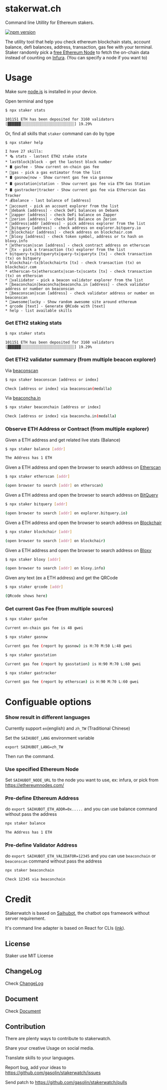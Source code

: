 # stakerwat.ch
Command line Utillity for Ethereum stakers.

[![npm version](https://badge.fury.io/js/staker.svg)](https://www.npmjs.com/package/staker)

The utility tool that help you check ethereum blockchain stats, account balance, defi balances, address, transaction, gas fee with your terminal. Staker randomly pick a [free Ethereum Node](https://ethereumnodes.com/) to fetch the on-chain data instead of counting on [Infura](https://infura.io/). (You can specify a node if you want to)

# Usage

Make sure [node.js](https://nodejs.org) is installed in your device.

Open terminal and type

```sh
$ npx staker stats

101151 ETH has been deposited for 3160 validators
[▓▓▓▓▓▓░░░░░░░░░░░░░░░░░░░░░░░░] 19.29%
```

Or, find all skills that `staker` command can do by type

```
$ npx staker help

I have 27 skills:
* 🗞 stats - lastest ETH2 stake state
* lastblock|block - get the lastest block number
* 🛢 gasfee - Show current on-chain gas fee
* 🔎gas - pick a gas estimator from the list
* 🛢 gasnow|now - Show current gas fee via gasnow
* 🛢 gasstation|station - Show current gas fee via ETH Gas Station
* 🛢 gastracker|tracker - Show current gas fee via Etherscan Gas Tracker
* 💰balance - last balance of [address]
* 🔎account - pick an account explorer from the list
* 🧩debank [address] - check DeFi balances on Debank
* 🧩zapper [address] - check DeFi balance on Zapper
* 🧩zerion [address] - check DeFi Balance on Zerion
* 🔎address|addr [address] - pick address explorer from the list
* 🏦bitquery [address] - check address on explorer.bitquery.io
* 🏦blockchair [address] - check address on blockchair.com
* 🏦bloxy [address] - check token symbol, address or tx hash on bloxy.info
* 🏦etherscan|scan [address] - check contract address on etherscan
* 🔎tx - pick a transaction (tx) explorer from the list
* bitquery-tx|bitquerytx|query-tx|querytx [tx] - check transaction (tx) on bitquery
* blockchair-tx|blockchairtx [tx] - check transaction (tx) on blockchair.com
* etherscan-tx|etherscantx|scan-tx|scantx [tx] - check transaction (tx) on etherscan
* 🔎valiidator - pick a beacon validator explorer from the list
* 🥓beaconchain|beaconcha|beaconcha.in [address] - check validator address or number on beaconscan
* 🥓beaconscan|scan [address] - check validator address or number on beaconscan
* 🤩awesome|lucky - Show random awesome site around ethereum
* qrcode [text] - Generate QRCode with [text]
* help - list available skills
```

### Get ETH2 staking stats

```sh
$ npx staker stats

101151 ETH has been deposited for 3160 validators
[▓▓▓▓▓▓░░░░░░░░░░░░░░░░░░░░░░░░] 19.29%
```

### Get ETH2 validator summary (from multiple beacon explorer)

Via [beaconscan](https://beaconscan.com/)

```sh
$ npx staker beaconscan [address or index]

Check [address or index] via beaconscan(medalla)
```

Via [beaconcha.in](https://www.beaconcha.in/)
```sh
$ npx staker beaconchain [address or index]

Check [address or index] via beaconcha.in(medalla)
```

### Observe ETH Address or Contract (from multiple explorer)

Given a ETH address and get related live stats (Balance)

```sh
$ npx staker balance [addr]

The Address has 1 ETH
```

Given a ETH address and open the browser to search address on [Etherscan](https://etherscan.io/)

```sh
$ npx staker etherscan [addr]

(open browser to search [addr] on etherscan)
```

Given a ETH address and open the browser to search address on [BitQuery](https://explorer.bitquery.io)

```sh
$ npx staker bitquery [addr]

(open browser to search [addr] on explorer.bitquery.io)
```

Given a ETH address and open the browser to search address on [Blockchair](https://blockchair.com/ethereum)

```sh
$ npx staker blockchair [addr]

(open browser to search [addr] on blockchair)
```

Given a ETH address and open the browser to search address on [Bloxy](https://bloxy.info/)

```sh
$ npx staker bloxy [addr]

(open browser to search [addr] on bloxy.info)
```

Given any text (ex a ETH address) and get the QRCode

```sh
$ npx staker qrcode [addr]

(QRcode shows here)
```

### Get current Gas Fee (from multiple sources)

```sh
$ npx staker gasfee

Current on-chain gas fee is 48 gwei
```

```sh
$ npx staker gasnow

Current gas fee (report by gasnow) is H:70 M:50 L:48 gwei
```

```sh
$ npx staker gasstation

Current gas fee (report by gasstation) is H:90 M:70 L:60 gwei
```

```sh
$ npx staker gastracker

Current gas fee (report by etherscan) is H:90 M:70 L:60 gwei
```

# Configuable options

### Show result in different languages

Currently support `en`(english) and `zh_TW` (Traditional Chinese)

Set the `SAIHUBOT_LANG` environment variable

```
export SAIHUBOT_LANG=zh_TW
```

Then run the command.

### Use specified Ethereum Node

Set `SAIHUBOT_NODE_URL` to the node you want to use, ex: infura, or pick from https://ethereumnodes.com/

### Pre-define Ethereum Address

do `export SAIHUBOT_ETH_ADDR=0x.....` and you can use balance command without pass the address

```sh
npx staker balance

The Address has 1 ETH
```

### Pre-define Validator Address

do `export SAIHUBOT_ETH_VALIDATOR=12345` and you can use `beaconchain` or `beaconscan` command without pass the address

```sh
npx staker beaconchain

Check 12345 via beaconchain
```


# Credit

Stakerwatch is based on [Saihubot](https://github.com/gasolin/saihubot), the chatbot ops framework without server requirement.

It's command line adapter is based on React for CLIs ([ink](https://www.npmjs.com/package/ink)).

## License

Staker use MIT License

## ChangeLog

Check [ChangeLog](https://github.com/gasolin/stakerwatch/blob/gh-pages/CHANGELOG.md)

## Document

Check [Document](https://gasolin.github.io/stakerwatch/doc/)

## Contribution

There are plenty ways to contribute to stakerwatch.

Share your creative Usage on social media.

Translate skills to your languages.

Report bug, add your ideas to https://github.com/gasolin/stakerwatch/issues

Send patch to https://github.com/gasolin/stakerwatch/pulls
